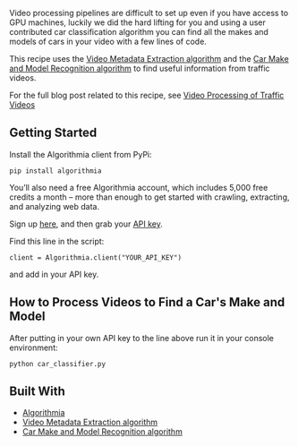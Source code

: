 Video processing pipelines are difficult to set up even if you have access to GPU machines, luckily we did the hard lifting for you and using a user contributed car classification algorithm you can find all the makes and models of cars in your video with a few lines of code.

This recipe uses the [Video Metadata Extraction algorithm](https://algorithmia.com/algorithms/media/VideoMetadataExtraction) and the [Car Make and Model Recognition algorithm](https://algorithmia.com/algorithms/LgoBE/CarMakeandModelRecognition) to find useful information from traffic videos.

For the full blog post related to this recipe, see [Video Processing of Traffic Videos](http://blog.algorithmia.com/video-processing-car-classification)

## Getting Started

Install the Algorithmia client from PyPi:

```pip install algorithmia```

You’ll also need a free Algorithmia account, which includes 5,000 free credits a month – more than enough to get started with crawling, extracting, and analyzing web data.

Sign up [here](https://algorithmia.com/), and then grab your [API key](algorithmia.com/user#credentials).

Find this line in the script: 

```
client = Algorithmia.client("YOUR_API_KEY")
```
and add in your API key.

## How to Process Videos to Find a Car's Make and Model

After putting in your own API key to the line above run it in your console environment:

```python car_classifier.py```

## Built With
* [Algorithmia](https://algorithmia.com/)
* [Video Metadata Extraction algorithm](https://algorithmia.com/algorithms/media/VideoMetadataExtraction)
* [Car Make and Model Recognition algorithm](https://algorithmia.com/algorithms/LgoBE/CarMakeandModelRecognition)
